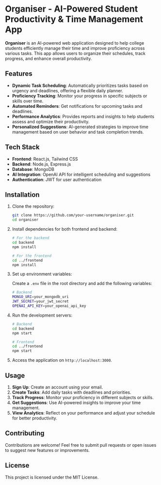# Organiser - AI-Powered Student Productivity & Time Management App

**Organiser** is an AI-powered web application designed to help college students efficiently manage their time and improve proficiency across various tasks. This app allows users to organize their schedules, track progress, and enhance overall productivity.

## Features

- **Dynamic Task Scheduling**: Automatically prioritizes tasks based on urgency and deadlines, offering a flexible daily planner.
- **Proficiency Tracking**: Monitor your progress in specific subjects or skills over time.
- **Automated Reminders**: Get notifications for upcoming tasks and deadlines.
- **Performance Analytics**: Provides reports and insights to help students assess and optimize their productivity.
- **Personalized Suggestions**: AI-generated strategies to improve time management based on user behavior and task completion trends.

## Tech Stack

- **Frontend**: React.js, Tailwind CSS
- **Backend**: Node.js, Express.js
- **Database**: MongoDB
- **AI Integration**: OpenAI API for intelligent scheduling and suggestions
- **Authentication**: JWT for user authentication

## Installation

1. Clone the repository:

    ```bash
    git clone https://github.com/your-username/organiser.git
    cd organiser
    ```

2. Install dependencies for both frontend and backend:

    ```bash
    # For the backend
    cd backend
    npm install

    # For the frontend
    cd ../frontend
    npm install
    ```

3. Set up environment variables:

    Create a `.env` file in the root directory and add the following variables:

    ```bash
    # Backend
    MONGO_URI=your_mongodb_uri
    JWT_SECRET=your_jwt_secret
    OPENAI_API_KEY=your_openai_api_key
    ```

4. Run the development servers:

    ```bash
    # Backend
    cd backend
    npm start

    # Frontend
    cd ../frontend
    npm start
    ```

5. Access the application on `http://localhost:3000`.

## Usage

1. **Sign Up**: Create an account using your email.
2. **Create Tasks**: Add daily tasks with deadlines and priorities.
3. **Track Progress**: Monitor your proficiency in different subjects or skills.
4. **Get Suggestions**: Use AI-powered insights to improve your time management.
5. **View Analytics**: Reflect on your performance and adjust your schedule for better productivity.

## Contributing

Contributions are welcome! Feel free to submit pull requests or open issues to suggest new features or improvements.

## License

This project is licensed under the MIT License.
